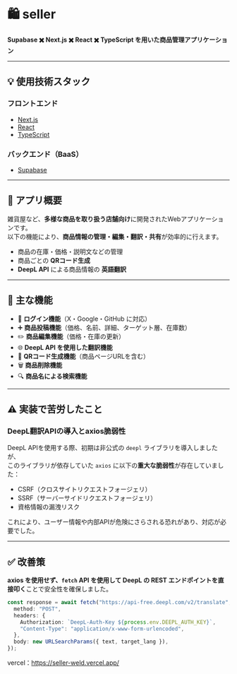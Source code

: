 # 🛍️ seller

**Supabase ✖️ Next.js ✖️ React ✖️ TypeScript を用いた商品管理アプリケーション**

---

## 💡 使用技術スタック

### フロントエンド
- [Next.js](https://nextjs.org/)
- [React](https://reactjs.org/)
- [TypeScript](https://www.typescriptlang.org/)

### バックエンド（BaaS）
- [Supabase](https://supabase.com/)

---

## 📝 アプリ概要

雑貨屋など、**多様な商品を取り扱う店舗向け**に開発されたWebアプリケーションです。  
以下の機能により、**商品情報の管理・編集・翻訳・共有**が効率的に行えます。

- 商品の在庫・価格・説明文などの管理
- 商品ごとの **QRコード生成**
- **DeepL API** による商品情報の **英語翻訳**

---

## 🔧 主な機能

- 🔐 **ログイン機能**（X・Google・GitHub に対応）
- ➕ **商品投稿機能**（価格、名前、詳細、ターゲット層、在庫数）
- ✏️ **商品編集機能**（価格・在庫の更新）
- 🌐 **DeepL API を使用した翻訳機能**
- 📱 **QRコード生成機能**（商品ページURLを含む）
- 🗑️ **商品削除機能**
- 🔍 **商品名による検索機能**

---

## ⚠️ 実装で苦労したこと

### DeepL翻訳APIの導入とaxios脆弱性

DeepL APIを使用する際、初期は非公式の `deepl` ライブラリを導入しましたが、  
このライブラリが依存していた `axios` に以下の**重大な脆弱性**が存在していました：

- CSRF（クロスサイトリクエストフォージェリ）
- SSRF（サーバーサイドリクエストフォージェリ）
- 資格情報の漏洩リスク

これにより、ユーザー情報や内部APIが危険にさらされる恐れがあり、対応が必要でした。

---

## ✅ 改善策

**axios を使用せず、`fetch` API を使用して DeepL の REST エンドポイントを直接叩く**ことで安全性を確保しました。

```ts
const response = await fetch("https://api-free.deepl.com/v2/translate", {
  method: "POST",
  headers: {
    Authorization: `DeepL-Auth-Key ${process.env.DEEPL_AUTH_KEY}`,
    "Content-Type": "application/x-www-form-urlencoded",
  },
  body: new URLSearchParams({ text, target_lang }),
});

```
vercel：https://seller-weld.vercel.app/


